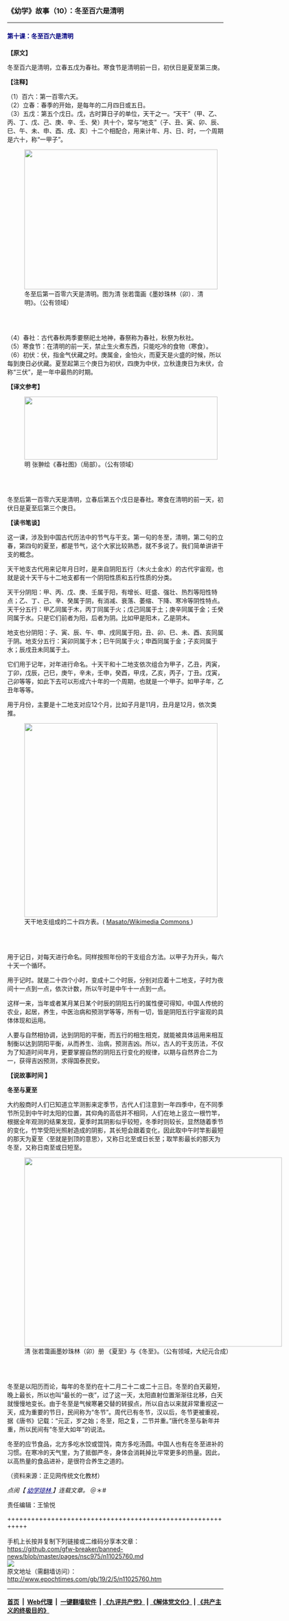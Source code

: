 ### 《幼学》故事（10）：冬至百六是清明
------------------------

<h4 class="page-header">
 <span style="color: #000080;">
  第十课：冬至百六是清明
 </span>
</h4>
<p>
 <strong>
  【原文】
 </strong>
</p>
<p>
 冬至百六是清明，立春五戊为春社。寒食节是清明前一日，初伏日是夏至第三庚。
</p>
<p>
 <strong>
  【注释】
 </strong>
</p>
<p>
 （1）百六：第一百零六天。
 <br/>
 （2）立春：春季的开始，是每年的二月四日或五日。
 <br/>
 （3）五戊：第五个戊日。戊，古时算日子的单位，天干之一。“天干”（甲、乙、丙、丁、戊、己、庚、辛、壬、癸）共十个，常与“地支”（子、丑、寅、卯、辰、巳、午、未、申、酉、戌、亥）十二个相配合，用来计年、月、日、时，一个周期是六十，称“一甲子”。
</p>
<figure class="wp-caption aligncenter" id="attachment_10272762" style="width: 450px">
 <a href="http://i.epochtimes.com/assets/uploads/2018/04/PK2A003641N000000005PAA-e1522718771472.jpg">
  <img alt="" class="size-medium wp-image-10272762" height="326" src="http://i.epochtimes.com/assets/uploads/2018/04/PK2A003641N000000005PAA-e1522718771472-450x326.jpg" width="450"/>
 </a>
 <br/><figcaption class="wp-caption-text">
  冬至后第一百零六天是清明。图为清 张若霭画《墨妙珠林（卯）．清明》。（公有领域）
 </figcaption><br/>
</figure><br/>
<p>
 （4）春社：古代春秋两季要祭祀土地神，春祭称为春社，秋祭为秋社。
 <br/>
 （5）寒食节：在清明的前一天，禁止生火煮东西，只能吃冷的食物（寒食）。
 <br/>
 （6）初伏：伏，指金气伏藏之时。庚属金，金怕火，而夏天是火盛的时候，所以每到庚日必伏藏。夏至起第三个庚日为初伏，四庚为中伏，立秋逢庚日为末伏，合称“三伏”，是一年中最热的时期。
</p>
<p>
 <strong>
  【译文参考】
 </strong>
</p>
<figure class="wp-caption aligncenter" id="attachment_10474211" style="width: 450px">
 <a href="http://i.epochtimes.com/assets/uploads/2018/06/bdf8adee29200988b89a7c00b46a5772.jpg">
  <img alt="" class="size-medium wp-image-10474211" height="147" src="http://i.epochtimes.com/assets/uploads/2018/06/bdf8adee29200988b89a7c00b46a5772-450x147.jpg" width="450"/>
 </a>
 <br/><figcaption class="wp-caption-text">
  明 张翀绘《春社图》（局部）。（公有领域）
 </figcaption><br/>
</figure><br/>
<p>
 冬至后第一百零六天是清明，立春后第五个戊日是春社。寒食在清明的前一天，初伏日是夏至后第三个庚日。
</p>
<p>
 <strong>
  【读书笔谈】
 </strong>
</p>
<p>
 这一课，涉及到中国古代历法中的节气与干支。第一句的冬至，清明，第二句的立春，第四句的夏至，都是节气，这个大家比较熟悉，就不多说了。我们简单讲讲干支的概念。
</p>
<p>
 天干地支古代用来记年月日时，是来自阴阳五行（木火土金水）的古代宇宙观，也就是说十天干与十二地支都有一个阴阳性质和五行性质的分类。
</p>
<p>
 天干分阴阳：甲、丙、戊、庚、壬属于阳，有增长、旺盛、强壮、热烈等阳性特点；乙、丁、己、辛、癸属于阴，有消减、衰落、萎缩、下降、寒冷等阴性特点。天干分五行：甲乙同属于木，丙丁同属于火；戊己同属于土；庚辛同属于金；壬癸同属于水。只是它们前者为阳，后者为阴。比如甲是阳木，乙是阴木。
</p>
<p>
 地支也分阴阳：子、寅、辰、午、申、戌同属于阳，丑、卯、巳、未、酉、亥同属于阴。地支分五行：寅卯同属于木；巳午同属于火；申酉同属于金；子亥同属于水；辰戌丑未同属于土。
</p>
<p>
 它们用于记年，对年进行命名。十天干和十二地支依次组合为甲子，乙丑，丙寅，丁卯，戊辰，己巳，庚午，辛未，壬申，癸酉，甲戌，乙亥，丙子，丁丑。戊寅，己卯等等，如此下去可以形成六十年的一个周期，也就是一个甲子。如甲子年，乙丑年等等。
</p>
<p>
 用于月份，主要是十二地支对应12个月，比如子月是11月，丑月是12月，依次类推。
</p>
<figure class="wp-caption aligncenter" id="attachment_11025831" style="width: 450px">
 <a href="http://i.epochtimes.com/assets/uploads/2019/02/China_24_cardinal_directions.png">
  <img alt="" class="size-medium wp-image-11025831" height="452" src="http://i.epochtimes.com/assets/uploads/2019/02/China_24_cardinal_directions-450x452.png" width="450"/>
 </a>
 <br/><figcaption class="wp-caption-text">
  天干地支组成的二十四方表。(
  <a href="https://zh.wikipedia.org/wiki/File:China_24_cardinal_directions.png" rel="noopener noreferrer" target="_blank">
   Masato/Wikimedia Commons
  </a>
  )
 </figcaption><br/>
</figure><br/>
<p>
 用于记日，对每天进行命名。同样按照年份的干支组合方法。以甲子为开头，每六十天一个循环。
</p>
<p>
 用于记时。就是二十四个小时，变成十二个时辰，分别对应着十二地支，子时为夜间十一点到一点，依次计数，所以午时是中午十一点到一点。
</p>
<p>
 这样一来，当年或者某月某日某个时辰的阴阳五行的属性便可得知，中国人传统的农业，起居，养生，中医治病和预测学等等，所有一切，皆是阴阳五行宇宙观的具体体现和运用。
</p>
<p>
 人要与自然相协调，达到阴阳的平衡，而五行的相生相克，就能被具体运用来相互制衡以达到阴阳平衡，从而养生、治病，预测吉凶。所以，古人的干支历法，不仅为了知道时间年月，更要掌握自然的阴阳五行变化的规律，以期与自然界合二为一，获得吉凶预测，求得国泰民安。
</p>
<p>
 <strong>
  【说故事时间 】
 </strong>
</p>
<p>
 <strong>
  冬至与夏至
 </strong>
</p>
<p>
 大约殷商时人们已知道立竿测影来定季节，古代人们注意到一年四季中，在不同季节所见到中午时太阳的位置，其仰角的高低并不相同，人们在地上竖立一根竹竿，根据全年观测的结果发现，夏季时其阴影似乎较短，冬季时则较长，显然随着季节的变化，竹竿受阳光照射造成的阴影，其长短会跟着变化，因此取中午时竿影最短的那天为夏至〈至就是到顶的意思〉，又称日北至或日长至；取竿影最长的那天为冬至，又称日南至或日短至。
</p>
<figure class="wp-caption aligncenter" id="attachment_11025779" style="width: 600px">
 <a href="http://i.epochtimes.com/assets/uploads/2019/02/PK2A003641N000000010PAA-horz.jpg">
  <img alt="" class="wp-image-11025779 size-large" height="441" src="http://i.epochtimes.com/assets/uploads/2019/02/PK2A003641N000000010PAA-horz-600x441.jpg" width="600"/>
 </a>
 <br/><figcaption class="wp-caption-text">
  清 张若霭画墨妙珠林（卯）册 《夏至》与《冬至》。（公有领域，大纪元合成）
 </figcaption><br/>
</figure><br/>
<p>
 冬至是以阳历而论，每年的冬至约在十二月二十二或二十三日。冬至的白天最短，晚上最长，所以也叫“最长的一夜”，过了这一天，太阳直射位置渐渐往北移，白天就慢慢地变长。由于冬至是气候寒暑交替的转捩点，所以自古以来就非常重视这一天，成为重要的节日，民间称为“冬节”。周代已有冬节，汉以后，冬节更被重视，据《唐书》记载：“元正，岁之始；冬至，阳之复，二节并重。”唐代冬至与新年并重，所以民间有“冬至大如年”的说法。
</p>
<p>
 冬至的应节食品，北方多吃水饺或馄饨，南方多吃汤圆。中国人也有在冬至进补的习惯。在寒冷的天气里，为了抵御严冬，身体会消耗掉比平常更多的热量。因此，以高热量的食品进补，是很符合养生之道的。
</p>
<p>
 （资料来源：正见网传统文化教材）
</p>
<p>
 <em>
  点阅【
  <span style="color: #000080;">
   <a href="https://www.epochtimes.com/gb/tag/%E5%B9%BC%E5%AD%B8%E7%93%8A%E6%9E%97.html" style="color: #000080;">
    幼学琼林
   </a>
  </span>
  】连载文章。
 </em>
 ＠＊#
</p>
<p>
 责任编辑：王愉悦
</p>

+++++++++++++++++++++++++++++++++++++++++++++++++++++++++++<br/><br/>
手机上长按并复制下列链接或二维码分享本文章：<br/>
https://github.com/gfw-breaker/banned-news/blob/master/pages/nsc975/n11025760.md <br/>
<a href='https://github.com/gfw-breaker/banned-news/blob/master/pages/nsc975/n11025760.md'><img src='https://github.com/gfw-breaker/banned-news/blob/master/pages/nsc975/n11025760.md.png'/></a> <br/>
原文地址（需翻墙访问）：http://www.epochtimes.com/gb/19/2/5/n11025760.htm


------------------------
#### [首页](https://github.com/gfw-breaker/banned-news/blob/master/README.md) &nbsp;|&nbsp; [Web代理](https://github.com/labour-camp/helloworld) &nbsp;|&nbsp; [一键翻墙软件](https://github.com/gfw-breaker/nogfw/blob/master/README.md) &nbsp;| [《九评共产党》](https://github.com/gfw-breaker/9ping.md/blob/master/README.md#九评之一评共产党是什么) | [《解体党文化》](https://github.com/gfw-breaker/jtdwh.md/blob/master/README.md) | [《共产主义的终极目的》](https://github.com/gfw-breaker/gczydzjmd.md/blob/master/README.md)

